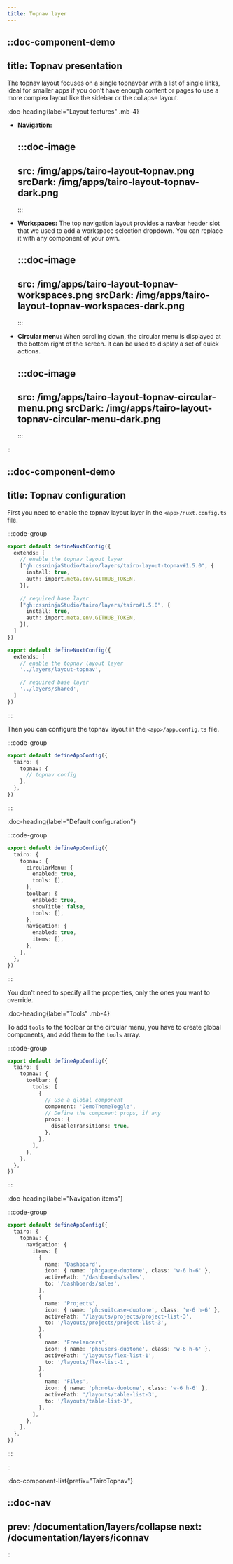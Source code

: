 ```yaml
---
title: Topnav layer
---
```



::doc-component-demo
---
title: Topnav presentation
---
The topnav layout focuses on a single topnavbar with a list of single links, ideal for smaller apps if you don't have enough content or pages to use a more complex layout like the sidebar or the collapse layout.

:doc-heading{label="Layout features" .mb-4}

- **Navigation:** 

  :::doc-image
  ---
  src: /img/apps/tairo-layout-topnav.png
  srcDark: /img/apps/tairo-layout-topnav-dark.png
  ---
  :::


- **Workspaces:** The top navigation layout provides a navbar header slot that we used to add a workspace selection dropdown. You can replace it with any component of your own.

  :::doc-image
  ---
  src: /img/apps/tairo-layout-topnav-workspaces.png
  srcDark: /img/apps/tairo-layout-topnav-workspaces-dark.png
  ---
  :::


- **Circular menu:** When scrolling down, the circular menu is displayed at the bottom right of the screen. It can be used to display a set of quick actions.

  :::doc-image
  ---
  src: /img/apps/tairo-layout-topnav-circular-menu.png
  srcDark: /img/apps/tairo-layout-topnav-circular-menu-dark.png
  ---
  :::


::


::doc-component-demo
---
title: Topnav configuration
---

First you need to enable the topnav layout layer in the `<app>/nuxt.config.ts` file.

:::code-group
```ts [<app>/nuxt.config.ts (github layers)]
export default defineNuxtConfig({
  extends: [
    // enable the topnav layout layer
    ["gh:cssninjaStudio/tairo/layers/tairo-layout-topnav#1.5.0", {
      install: true,
      auth: import.meta.env.GITHUB_TOKEN,
    }],
    
    // required base layer
    ["gh:cssninjaStudio/tairo/layers/tairo#1.5.0", {
      install: true,
      auth: import.meta.env.GITHUB_TOKEN,
    }],
  ]
})
```
```ts [<app>/nuxt.config.ts]
export default defineNuxtConfig({
  extends: [
    // enable the topnav layout layer
    '../layers/layout-topnav',

    // required base layer
    '../layers/shared',
  ]
})
```
:::

Then you can configure the topnav layout in the `<app>/app.config.ts` file.


:::code-group
```ts [<app>/app.config.ts]
export default defineAppConfig({
  tairo: {
    topnav: {
      // topnav config
    },
  },
})
```
:::


:doc-heading{label="Default configuration"}


:::code-group
```ts [layers/tairo-layout-topnav/app.config.ts]
export default defineAppConfig({
  tairo: {
    topnav: {
      circularMenu: {
        enabled: true,
        tools: [],
      },
      toolbar: {
        enabled: true,
        showTitle: false,
        tools: [],
      },
      navigation: {
        enabled: true,
        items: [],
      },
    },
  },
})
```
:::

You don't need to specify all the properties, only the ones you want to override.

:doc-heading{label="Tools" .mb-4}

To add `tools` to the toolbar or the circular menu, you have to create global components, and add them to the `tools` array.

:::code-group
```ts [<app>/app.config.ts]
export default defineAppConfig({
  tairo: {
    topnav: {
      toolbar: {
        tools: [
          {
            // Use a global component
            component: 'DemoThemeToggle',
            // Define the component props, if any
            props: {
              disableTransitions: true,
            },
          },
        ],
      },
    },
  },
})
```
:::

:doc-heading{label="Navigation items"}

:::code-group
```ts [<app>/app.config.ts]
export default defineAppConfig({
  tairo: {
    topnav: {
      navigation: {
        items: [
          {
            name: 'Dashboard',
            icon: { name: 'ph:gauge-duotone', class: 'w-6 h-6' },
            activePath: '/dashboards/sales',
            to: '/dashboards/sales',
          },
          {
            name: 'Projects',
            icon: { name: 'ph:suitcase-duotone', class: 'w-6 h-6' },
            activePath: '/layouts/projects/project-list-3',
            to: '/layouts/projects/project-list-3',
          },
          {
            name: 'Freelancers',
            icon: { name: 'ph:users-duotone', class: 'w-6 h-6' },
            activePath: '/layouts/flex-list-1',
            to: '/layouts/flex-list-1',
          },
          {
            name: 'Files',
            icon: { name: 'ph:note-duotone', class: 'w-6 h-6' },
            activePath: '/layouts/table-list-3',
            to: '/layouts/table-list-3',
          },
        ],
      },
    },
  },
})
```
:::


::

:doc-component-list{prefix="TairoTopnav"}



::doc-nav
---
prev: /documentation/layers/collapse
next: /documentation/layers/iconnav
---
::
